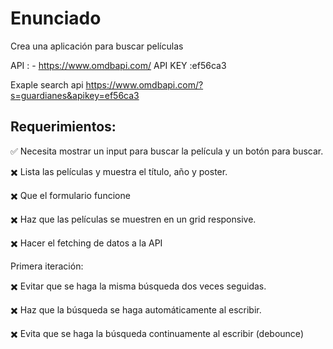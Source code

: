 # Enunciado
Crea una aplicación para buscar películas

API : - https://www.omdbapi.com/ 
API KEY :ef56ca3


Exaple search api https://www.omdbapi.com/?s=guardianes&apikey=ef56ca3

## Requerimientos:

✅ Necesita mostrar un input para buscar la película y un botón para buscar.

✖️ Lista las películas y muestra el título, año y poster.

✖️ Que el formulario funcione

✖️ Haz que las películas se muestren en un grid responsive.

✖️ Hacer el fetching de datos a la API

Primera iteración:

✖️ Evitar que se haga la misma búsqueda dos veces seguidas.

✖️ Haz que la búsqueda se haga automáticamente al escribir.

✖️ Evita que se haga la búsqueda continuamente al escribir (debounce)